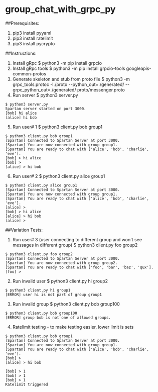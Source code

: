 # group_chat_with_grpc_py

##Prerequisites:
1. pip3 install pyyaml
2. pip3 install ratelimit
3. pip3 install pycrypto

##Instructions:
1. Install gRpc $ python3 -m pip install grpcio
2. Install gRpc tools $ python3 -m pip install grpcio-tools googleapis-common-protos
3. Generate skeleton and stub from proto file $ python3 -m grpc_tools.protoc -I./proto --python_out=./generated/ --grpc_python_out=./generated/ proto/messenger.proto
4. Run server $ python3 server.py

```
$ python3 server.py
Spartan server started on port 3000.
[bob] hi alice
[alice] hi bob
```

5. Run user# 1 $ python3 client.py bob group1

```
$ python3 client.py bob group1
[Spartan] Connected to Spartan Server at port 3000.
[Spartan] You are now connected with group group1.
[Spartan] You are ready to chat with ['alice', 'bob', 'charlie', 'eve'].
[bob] > hi alice
[bob] >
[alice] > hi bob
```

6. Run user# 2 $ python3 client.py alice group1

```
$ python3 client.py alice group1
[Spartan] Connected to Spartan Server at port 3000.
[Spartan] You are now connected with group group1.
[Spartan] You are ready to chat with ['alice', 'bob', 'charlie', 'eve'].
[alice] >
[bob] > hi alice
[alice] > hi bob
[alice] >
```

##Variation Tests:
1. Run user# 3 (user connecting to different group and won't see messages in different group) $ python3 client.py foo group2 
    

```
$ python3 client.py foo group2
[Spartan] Connected to Spartan Server at port 3000.
[Spartan] You are now connected with group group2.
[Spartan] You are ready to chat with ['foo', 'bar', 'baz', 'qux'].
[foo] >
```

2. Run invalid user $ python3 client.py hi group2 
    
```
$ python3 client.py hi group1
[ERROR] user hi is not part of group group1
```

3. Run invalid group $ python3 client.py bob group100 

```
$ python3 client.py bob group100
[ERROR] group bob is not one of allowed groups.
```

4. Ratelimit testing - to make testing easier, lower limit is sets

```
$ python3 client.py bob group1
[Spartan] Connected to Spartan Server at port 3000.
[Spartan] You are now connected with group group1.
[Spartan] You are ready to chat with ['alice', 'bob', 'charlie', 'eve'].
[bob] >
[alice] > hi bob

[bob] > 1
[bob] > 1
[bob] > 1
Ratelimit triggered
```
